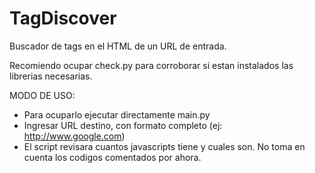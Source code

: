 # TagDiscover
Buscador de tags en el HTML de un URL de entrada.

Recomiendo ocupar check.py para corroborar si estan instalados las librerias necesarias.

MODO DE USO:
- Para ocuparlo ejecutar directamente main.py
- Ingresar URL destino, con formato completo (ej: http://www.google.com)
- El script revisara cuantos javascripts tiene y cuales son. No toma en cuenta los codigos comentados por ahora.
